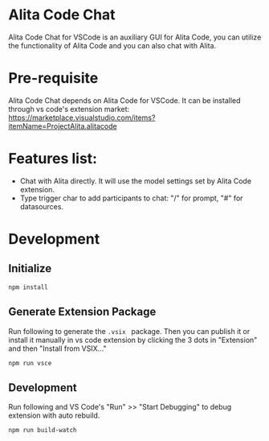 # Alita Code Chat

Alita Code Chat for VSCode is an auxiliary GUI for Alita Code, you can utilize the functionality of Alita Code and you can also chat with Alita.

# Pre-requisite
Alita Code Chat depends on Alita Code for VSCode. It can be installed through vs code's extension market: https://marketplace.visualstudio.com/items?itemName=ProjectAlita.alitacode



# Features list:

- Chat with Alita directly. It will use the model settings set by Alita Code extension.
- Type trigger char to add participants to chat: "/" for prompt, "#" for datasources.


# Development
## Initialize

`npm install`

## Generate Extension Package
Run following to generate the `.vsix ` package. Then you can publish it or install it manually in vs code extension by clicking the 3 dots in "Extension" and then "Install from VSIX..."

`npm run vsce`
## Development
Run following and VS Code's "Run" >> "Start Debugging" to debug extension with auto rebuild.

`npm run build-watch`

